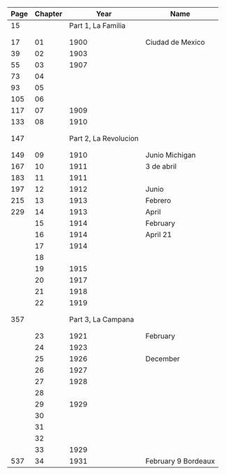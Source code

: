 
|Page| Chapter | Year | Name |
|-| - | - | - |
| 15  |    | Part 1, La Familia |
| | | | |
| | | | |
| 17  | 01 | 1900 | Ciudad de Mexico |
| 39  | 02 | 1903 | |
| 55  | 03 | 1907 | |
| 73  | 04 | | |
| 93  | 05 | | |
| 105 | 06 | | |
| 117 | 07 | 1909 | |
| 133 | 08 | 1910 | |
| | | | |
| | | | |
| 147 |    | Part 2, La Revolucion | |
| | | | |
| | | | |
| 149 | 09 | 1910 | Junio Michigan |
| 167 | 10 | 1911 | 3 de abril |
| 183 | 11 | 1911 | |
| 197 | 12 | 1912 | Junio |
| 215 | 13 | 1913 | Febrero |
| 229 | 14 | 1913 | April |
|     | 15 | 1914 | February |
|     | 16 | 1914 | April 21 |
|     | 17 | 1914 | |
|     | 18 | | |
|     | 19 | 1915 | |
|     | 20 | 1917 | |
|     | 21 | 1918 | |
|     | 22 | 1919 | |
| | | | |
| | | | |
| 357 |    | Part 3, La Campana | |
| | | | |
| | | | |
|     | 23 | 1921 | February |
|     | 24 | 1923 | |
|     | 25 | 1926 | December |
|     | 26 | 1927 | |
|     | 27 | 1928 | |
|     | 28 | | |
|     | 29 | 1929 | |
|     | 30 | | |
|     | 31 | | |
|     | 32 | | |
|     | 33 | 1929 | |
| 537 | 34 | 1931 | February 9 Bordeaux |
